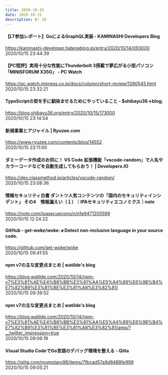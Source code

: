 ```yaml
---
title: 2020-10-15
date: 2020-10-15
description: B! 10
---
```


#### 【LT参加レポート】GoによるGraphQL実装 - KAMINASHI Developers Blog
https://kaminashi-developer.hatenablog.jp/entry/2020/10/14/093000<br>
2020/10/15 23:44:39<br>


#### 【PC短評】実用十分な性能にThunderbolt 3搭載で夢広がる小型パソコン「MINISFORUM X35G」 - PC Watch
https://pc.watch.impress.co.jp/docs/column/short-review/1280545.html<br>
2020/10/15 23:32:21<br>


#### TypeScriptの型を手に馴染ませるためにやっていること - $shibayu36->blog;
https://blog.shibayu36.org/entry/2020/10/15/173000<br>
2020/10/15 23:14:54<br>


#### 新規事業とアジャイル | Ryuzee.com
https://www.ryuzee.com/contents/blog/14552<br>
2020/10/15 23:11:00<br>


#### ダミーデータ作成のお供に！ VS Code 拡張機能「vscode-random」で人名やカラーコードなどを自動生成してもらおう！ | Developers.IO
https://dev.classmethod.jp/articles/vscode-random/<br>
2020/10/15 23:08:36<br>


#### 情報セキュリティ白書 ダントツ人気コンテンツの「国内のセキュリティインシデント」 その4　情報漏えい（１）｜IPAセキュリティエコノミクス｜note
https://note.com/ipasecuecono/n/n1e9471205599<br>
2020/10/15 12:24:22<br>


#### GitHub - get-woke/woke: ✊ Detect non-inclusive language in your source code.
https://github.com/get-woke/woke<br>
2020/10/15 09:41:55<br>


#### npm v7の主な変更点まとめ | watilde's blog
https://blog.watilde.com/2020/10/14/npm-v7%E3%81%AE%E4%B8%BB%E3%81%AA%E5%A4%89%E6%9B%B4%E7%82%B9%E3%81%BE%E3%81%A8%E3%82%81/<br>
2020/10/15 09:39:52<br>


#### npm v7の主な変更点まとめ | watilde's blog
https://blog.watilde.com/2020/10/14/npm-v7%E3%81%AE%E4%B8%BB%E3%81%AA%E5%A4%89%E6%9B%B4%E7%82%B9%E3%81%BE%E3%81%A8%E3%82%81/amp/?__twitter_impression=true<br>
2020/10/15 09:06:19<br>


#### Visual Studio CodeでGo言語のデバッグ環境を整える - Qiita
https://qiita.com/momotaro98/items/7fbcad57a9d8488fe999<br>
2020/10/15 09:05:21<br>


